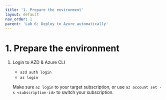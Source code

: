 ```yaml
---
title: '1. Prepare the environment'
layout: default
nav_order: 1
parent: 'Lab 6: Deploy to Azure automatically'
---
```


# 1. Prepare the environment

1. Login to AZD & Azure CLI
   - `azd auth login`
   - `az login`

   Make sure `az login` to your target subscription, or use `az account set -s <subscription-id>` to switch your subscription.


